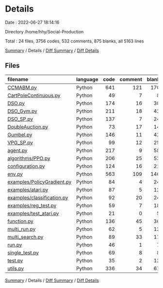 # Details

Date : 2022-06-27 18:14:16

Directory /home/hhy/Social-Production

Total : 24 files,  3756 codes, 532 comments, 875 blanks, all 5163 lines

[Summary](results.md) / Details / [Diff Summary](diff.md) / [Diff Details](diff-details.md)

## Files
| filename | language | code | comment | blank | total |
| :--- | :--- | ---: | ---: | ---: | ---: |
| [CCMABM.py](/CCMABM.py) | Python | 641 | 121 | 170 | 932 |
| [CartPoleContinuous.py](/CartPoleContinuous.py) | Python | 49 | 7 | 8 | 64 |
| [DSO.py](/DSO.py) | Python | 174 | 16 | 30 | 220 |
| [DSO_Gym.py](/DSO_Gym.py) | Python | 211 | 18 | 42 | 271 |
| [DSO_SP.py](/DSO_SP.py) | Python | 137 | 7 | 24 | 168 |
| [DoubleAuction.py](/DoubleAuction.py) | Python | 73 | 17 | 14 | 104 |
| [Gumbel.py](/Gumbel.py) | Python | 146 | 11 | 42 | 199 |
| [VPG_SP.py](/VPG_SP.py) | Python | 99 | 12 | 25 | 136 |
| [agent.py](/agent.py) | Python | 217 | 9 | 58 | 284 |
| [algorithms/PPO.py](/algorithms/PPO.py) | Python | 206 | 25 | 53 | 284 |
| [configuration.py](/configuration.py) | Python | 124 | 16 | 21 | 161 |
| [env.py](/env.py) | Python | 563 | 109 | 146 | 818 |
| [examples/PolicyGradient.py](/examples/PolicyGradient.py) | Python | 84 | 4 | 24 | 112 |
| [examples/atari.py](/examples/atari.py) | Python | 87 | 5 | 12 | 104 |
| [examples/classification.py](/examples/classification.py) | Python | 92 | 20 | 24 | 136 |
| [examples/reg_test.py](/examples/reg_test.py) | Python | 59 | 7 | 18 | 84 |
| [examples/test_atari.py](/examples/test_atari.py) | Python | 21 | 0 | 5 | 26 |
| [function.py](/function.py) | Python | 136 | 45 | 36 | 217 |
| [multi_run.py](/multi_run.py) | Python | 62 | 5 | 12 | 79 |
| [multi_search.py](/multi_search.py) | Python | 89 | 33 | 17 | 139 |
| [run.py](/run.py) | Python | 46 | 1 | 7 | 54 |
| [single_test.py](/single_test.py) | Python | 69 | 8 | 8 | 85 |
| [test.py](/test.py) | Python | 35 | 2 | 12 | 49 |
| [utils.py](/utils.py) | Python | 336 | 34 | 67 | 437 |

[Summary](results.md) / Details / [Diff Summary](diff.md) / [Diff Details](diff-details.md)